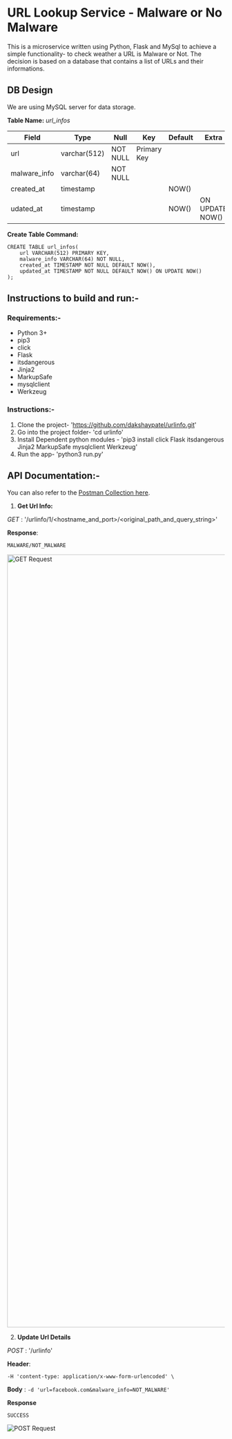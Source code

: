 # **URL Lookup Service** - Malware or  No Malware

This is a microservice written using Python, Flask and MySql to achieve a simple functionality- to check weather a URL is Malware or Not. 
The decision is based on a database that contains a list of URLs and their informations.

## DB Design
We are using MySQL server for data storage.

**Table Name:** *url_infos*

| Field        | Type         | Null     | Key         | Default | Extra           |
|--------------|--------------|----------|-------------|---------|-----------------|
| url          | varchar(512) | NOT NULL | Primary Key |         |                 |
| malware_info | varchar(64)  | NOT NULL |             |         |                 |
| created_at   | timestamp    |          |             | NOW()   |                 |
| udated_at    | timestamp    |          |             | NOW()   | ON UPDATE NOW() |

**Create Table Command:**
```
CREATE TABLE url_infos(
    url VARCHAR(512) PRIMARY KEY, 
    malware_info VARCHAR(64) NOT NULL,
    created_at TIMESTAMP NOT NULL DEFAULT NOW(),
    updated_at TIMESTAMP NOT NULL DEFAULT NOW() ON UPDATE NOW()
);
```
## Instructions to build and run:- 
### Requirements:-
- Python 3+
- pip3
- click
- Flask
- itsdangerous 
- Jinja2 
- MarkupSafe 
- mysqlclient 
- Werkzeug

### Instructions:-
1. Clone the project- 'https://github.com/dakshaypatel/urlinfo.git'
2. Go into the project folder- 'cd  urlinfo'
3. Install Dependent python modules - 'pip3 install click Flask itsdangerous Jinja2 MarkupSafe mysqlclient Werkzeug'
4. Run the app- 'python3 run.py'

## API Documentation:- 
You can also refer to the [Postman Collection here](https://www.getpostman.com/collections/7029f8e8d0cc426201ef).

1. **Get Url Info:** 

*GET* :  '/urlinfo/1/<hostname_and_port>/<original_path_and_query_string>'

**Response**: 
```
MALWARE/NOT_MALWARE
```
<img width="1790" alt="GET Request" src="https://user-images.githubusercontent.com/32039107/183448602-a10954fa-bad7-49bd-ad56-ebc1970b2b23.png">


2. **Update Url Details** 

*POST* : '/urlinfo'

**Header**:
```
-H 'content-type: application/x-www-form-urlencoded' \
```

**Body** : 
``
-d 'url=facebook.com&malware_info=NOT_MALWARE'
``

**Response**
```
SUCCESS
```

![POST Request](https://user-images.githubusercontent.com/32039107/183448705-98b06db7-c7be-48a4-b8ed-0d423b3ec0dd.png)


